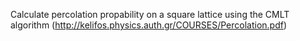 Calculate percolation propability on a square lattice using the CMLT algorithm (http://kelifos.physics.auth.gr/COURSES/Percolation.pdf)

